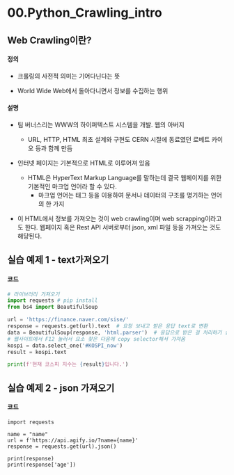 # 00.Python_Crawling_intro



## Web Crawling이란?

#### 정의

- 크롤링의 사전적 의미는 기어다닌다는 뜻

- World Wide Web에서 돌아다니면서 정보를 수집하는 행위

#### 설명

- 팀 버너스리는 WWW의 하이퍼텍스트 시스템을 개발. 웹의 아버지
  - URL, HTTP, HTML 최초 설계와 구현도 CERN 시절에 동료였던 로베트 카이오 등과 함께 만듬
- 인터넷 페이지는 기본적으로 HTML로 이루어져 있음
  - HTML은 HyperText Markup Language를 말하는데 결국 웹페이지를 위한 기본적인 마크업 언어라 할 수 있다.
    - 마크업 언어는 태그 등을 이용하여 문서나 데이터의 구조를 명기하는 언어의 한 가지

- 이 HTML에서 정보를 가져오는 것이 web crawling이며 web scrapping이라고도 한다. 웹페이지 혹은 Rest API 서버로부터 json, xml 파일 등을 가져오는 것도 해당된다.



## 실습 예제 1 - text가져오기

#### 코드

```python
# 라이브러리 가져오기
import requests # pip install 
from bs4 import BeautifulSoup

url = 'https://finance.naver.com/sise/'
response = requests.get(url).text  # 요청 보내고 받은 응답 text로 변환
data = BeautifulSoup(response, 'html.parser')  # 응답으로 받은 걸 처리하기 쉽게 가공(parsing)
# 웹사이트에서 F12 눌러서 요소 찾은 다음에 copy selector해서 가져옴
kospi = data.select_one('#KOSPI_now')
result = kospi.text

print(f'현재 코스피 지수는 {result}입니다.')
```





## 실습 예제 2 - json 가져오기

#### 코드

```
import requests

name = "name"
url = f'https://api.agify.io/?name={name}'
response = requests.get(url).json()

print(response)
print(response['age'])
```



